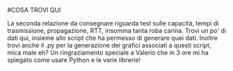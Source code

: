 #COSA TROVI QUI

La seconda relazione da consegnare riguarda test sulle capacità, tempi di trasmissione, propagazione, RTT, insomma tanta roba carina.
Trovi un po' di dati qui, insieme allo script che ha permesso di generare quei dati.
Inoltre trovi anche il .py per la generazione dei grafici associati a questi script, mica male eh?
Un ringraziamento speciale a Valerio che in 3 ore mi ha spiegato come usare Python e le varie librerie!
